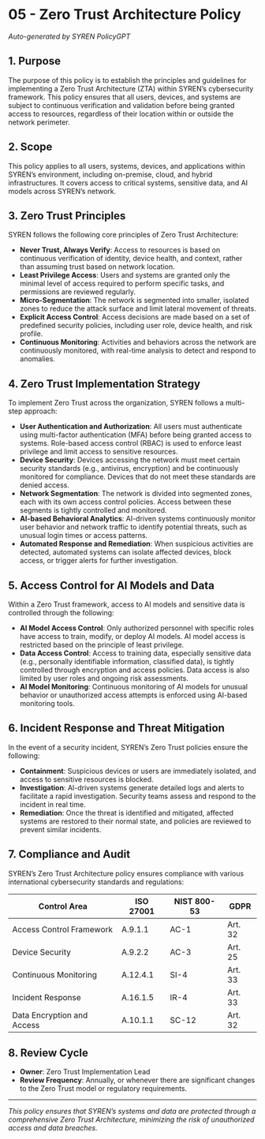 # 05 - Zero Trust Architecture Policy

*Auto-generated by SYREN PolicyGPT*

## 1. Purpose
The purpose of this policy is to establish the principles and guidelines for implementing a Zero Trust Architecture (ZTA) within SYREN’s cybersecurity framework. This policy ensures that all users, devices, and systems are subject to continuous verification and validation before being granted access to resources, regardless of their location within or outside the network perimeter.

## 2. Scope
This policy applies to all users, systems, devices, and applications within SYREN’s environment, including on-premise, cloud, and hybrid infrastructures. It covers access to critical systems, sensitive data, and AI models across SYREN’s network.

## 3. Zero Trust Principles
SYREN follows the following core principles of Zero Trust Architecture:

- **Never Trust, Always Verify**: Access to resources is based on continuous verification of identity, device health, and context, rather than assuming trust based on network location.
- **Least Privilege Access**: Users and systems are granted only the minimal level of access required to perform specific tasks, and permissions are reviewed regularly.
- **Micro-Segmentation**: The network is segmented into smaller, isolated zones to reduce the attack surface and limit lateral movement of threats.
- **Explicit Access Control**: Access decisions are made based on a set of predefined security policies, including user role, device health, and risk profile.
- **Continuous Monitoring**: Activities and behaviors across the network are continuously monitored, with real-time analysis to detect and respond to anomalies.

## 4. Zero Trust Implementation Strategy
To implement Zero Trust across the organization, SYREN follows a multi-step approach:

- **User Authentication and Authorization**: All users must authenticate using multi-factor authentication (MFA) before being granted access to systems. Role-based access control (RBAC) is used to enforce least privilege and limit access to sensitive resources.
- **Device Security**: Devices accessing the network must meet certain security standards (e.g., antivirus, encryption) and be continuously monitored for compliance. Devices that do not meet these standards are denied access.
- **Network Segmentation**: The network is divided into segmented zones, each with its own access control policies. Access between these segments is tightly controlled and monitored.
- **AI-based Behavioral Analytics**: AI-driven systems continuously monitor user behavior and network traffic to identify potential threats, such as unusual login times or access patterns.
- **Automated Response and Remediation**: When suspicious activities are detected, automated systems can isolate affected devices, block access, or trigger alerts for further investigation.

## 5. Access Control for AI Models and Data
Within a Zero Trust framework, access to AI models and sensitive data is controlled through the following:

- **AI Model Access Control**: Only authorized personnel with specific roles have access to train, modify, or deploy AI models. AI model access is restricted based on the principle of least privilege.
- **Data Access Control**: Access to training data, especially sensitive data (e.g., personally identifiable information, classified data), is tightly controlled through encryption and access policies. Data access is also limited by user roles and ongoing risk assessments.
- **AI Model Monitoring**: Continuous monitoring of AI models for unusual behavior or unauthorized access attempts is enforced using AI-based monitoring tools.

## 6. Incident Response and Threat Mitigation
In the event of a security incident, SYREN’s Zero Trust policies ensure the following:

- **Containment**: Suspicious devices or users are immediately isolated, and access to sensitive resources is blocked.
- **Investigation**: AI-driven systems generate detailed logs and alerts to facilitate a rapid investigation. Security teams assess and respond to the incident in real time.
- **Remediation**: Once the threat is identified and mitigated, affected systems are restored to their normal state, and policies are reviewed to prevent similar incidents.

## 7. Compliance and Audit
SYREN’s Zero Trust Architecture policy ensures compliance with various international cybersecurity standards and regulations:

| Control Area               | ISO 27001   | NIST 800-53   | GDPR           |
|----------------------------|-------------|---------------|----------------|
| Access Control Framework    | A.9.1.1     | AC-1          | Art. 32        |
| Device Security             | A.9.2.2     | AC-3          | Art. 25        |
| Continuous Monitoring       | A.12.4.1    | SI-4          | Art. 33        |
| Incident Response           | A.16.1.5    | IR-4          | Art. 33        |
| Data Encryption and Access  | A.10.1.1    | SC-12         | Art. 32        |

## 8. Review Cycle
- **Owner**: Zero Trust Implementation Lead
- **Review Frequency**: Annually, or whenever there are significant changes to the Zero Trust model or regulatory requirements.

---

*This policy ensures that SYREN’s systems and data are protected through a comprehensive Zero Trust Architecture, minimizing the risk of unauthorized access and data breaches.*

